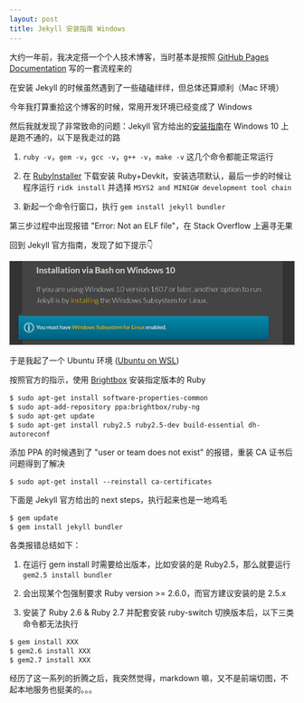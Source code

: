 ```yaml
---
layout: post
title: Jekyll 安装指南 Windows
---
```

大约一年前，我决定搭一个个人技术博客，当时基本是按照 [GitHub Pages Documentation] 写的一套流程来的

在安装 Jekyll 的时候虽然遇到了一些磕磕绊绊，但总体还算顺利（Mac 环境）

今年我打算重拾这个博客的时候，常用开发环境已经变成了 Windows

然后我就发现了非常致命的问题：Jekyll 官方给出的[安装指南]在 Windows 10 上是跑不通的，以下是我走过的路

1. `ruby -v`，`gem -v`，`gcc -v`，`g++ -v`，`make -v` 这几个命令都能正常运行

2. 在 [RubyInstaller] 下载安装 Ruby+Devkit，安装选项默认，最后一步的时候让程序运行 `ridk install` 并选择 `MSYS2 and MINIGW development tool chain`

3. 新起一个命令行窗口，执行 `gem install jekyll bundler`

第三步过程中出现报错 "Error: Not an ELF file"，在 Stack Overflow 上遍寻无果 

回到 Jekyll 官方指南，发现了如下提示👇

![warning](/assets/jekyll/warning.png)

于是我起了一个 Ubuntu 环境 ([Ubuntu on WSL])

按照官方的指示，使用 [Brightbox] 安装指定版本的 Ruby
```shell
$ sudo apt-get install software-properties-common
$ sudo apt-add-repository ppa:brightbox/ruby-ng
$ sudo apt-get update
$ sudo apt-get install ruby2.5 ruby2.5-dev build-essential dh-autoreconf
```
添加 PPA 的时候遇到了 "user or team does not exist" 的报错，重装 CA 证书后问题得到了解决
```shell
$ sudo apt-get install --reinstall ca-certificates
```
下面是 Jekyll 官方给出的 next steps，执行起来也是一地鸡毛
```shell
$ gem update
$ gem install jekyll bundler
```
各类报错总结如下：
1. 在运行 gem install 时需要给出版本，比如安装的是 Ruby2.5，那么就要运行 `gem2.5 install bundler`

2. 会出现某个包强制要求 Ruby version >= 2.6.0，而官方建议安装的是 2.5.x

3. 安装了 Ruby 2.6 & Ruby 2.7 并配套安装 ruby-switch 切换版本后，以下三类命令都无法执行

```shell
$ gem install XXX
$ gem2.6 install XXX
$ gem2.7 install XXX
```


经历了这一系列的折腾之后，我突然觉得，markdown 嘛，又不是前端切图，不起本地服务也挺美的。。。

[GitHub Pages Documentation]: https://docs.github.com/en/pages/quickstart
[安装指南]: https://jekyllrb.com/docs/installation/windows/
[RubyInstaller]: https://rubyinstaller.org/
[Ubuntu on WSL]: https://ubuntu.com/tutorials/install-ubuntu-on-wsl2-on-windows-10#1-overview
[Brightbox]: https://www.brightbox.com/docs/ruby/ubuntu/

